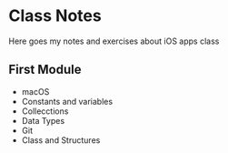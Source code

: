 # Class Notes

Here goes my notes and exercises about iOS apps class

## First Module
- macOS
- Constants and variables
- Collecctions
- Data Types
- Git
- Class and Structures
